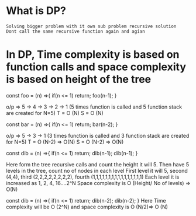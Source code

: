 # What is DP?
    Solving bigger problem with it own sub problem recursive solution 
    Dont call the same recursive function again and agian 

<!-- To calculate Time and space complexity -->
# In DP, Time complexity is based on function calls and space complexity is based on height of the tree
const foo = (n) =>{
    if(n <= 1) return;
    foo(n-1);
}

o/p => 5 -> 4 -> 3 -> 2 -> 1 (5 times function is called and 5 function stack are created for N=5)
T = O (N)
S = O (N)

<!--  -->

const bar = (n) =>{
    if(n <= 1) return;
    bar(n-2);
}

o/p => 5 -> 3 -> 1 (3 times function is called and 3 function stack are created for N=5)
T = O (N-2) => O(N)
S = O (N-2) => O(N)

<!--  -->

const dib = (n) =>{
    if(n <= 1) return;
    dib(n-1);
    dib(n-1);
}

Here form the tree recursive calls and count the height it will 5. Then have 5 levels in the tree, count no of nodes in each level 
First level it will 5, second (4,4), third (2,2,2,2,2,2,2,2), fourth (1,1,1,1,1,1,1,1,1,1,1,1,1,1,1,1)
Each level it is increased as 1, 2, 4, 16....2^N
Space complexity is O (Height/ No of levels) => O(N)

<!--  -->
const dib = (n) =>{
    if(n <= 1) return;
    dib(n-2);
    dib(n-2);
}
Here Time complexity will be O (2^N) and space complexity is O (N/2)=> O (N)